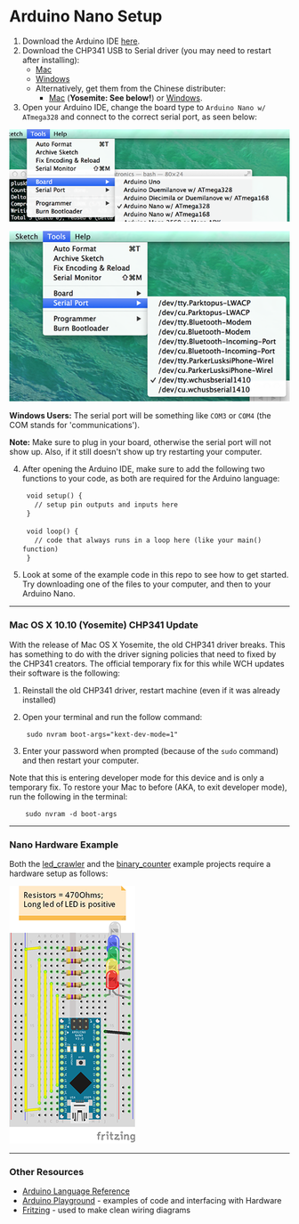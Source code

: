 Arduino Nano Setup
==================


1. Download the Arduino IDE [here](http://arduino.cc/en/Main/Software).
2. Download the CHP341 USB to Serial driver (you may need to restart after installing):
    - [Mac](https://github.com/byu-mechatronics/nano-setup/blob/master/drivers/CH341SER_MAC.ZIP)
    - [Windows](https://github.com/byu-mechatronics/nano-setup/blob/master/drivers/CH341SER.EXE)
    - Alternatively, get them from the Chinese distributer:
      - [Mac](http://www.wch.cn/downloads.php?name=pro&proid=178) (**Yosemite: See below!**) or [Windows](http://www.wch.cn/downloads.php?name=pro&proid=65).
3. Open your Arduino IDE, change the board type to `Arduino Nano w/ ATmega328` and connect to the correct serial port, as seen below:
    
  ![Board Type](https://github.com/byu-mechatronics/nano-setup/blob/master/support/board-type.png)
    

  ![Serial Port](https://github.com/byu-mechatronics/nano-setup/blob/master/support/serial-port.png)
  
  **Windows Users:** The serial port will be something like `COM3` or `COM4` (the COM stands for 'communications').
  
  **Note:** Make sure to plug in your board, otherwise the serial port will not show up. Also, if it still doesn't show up try restarting your computer.

4. After opening the Arduino IDE, make sure to add the following two functions to your code, as both are required for the Arduino language:


        void setup() {
          // setup pin outputs and inputs here
        }
    
        void loop() {
          // code that always runs in a loop here (like your main() function)
        }

5. Look at some of the example code in this repo to see how to get started. Try downloading one of the files to your computer, and then to your Arduino Nano.

---------------------------------------------------------------------------

### Mac OS X 10.10 (Yosemite) CHP341 Update ###

With the release of Mac OS X Yosemite, the old CHP341 driver breaks. This has something to do with the driver signing policies that need to fixed by the CHP341 creators. The official temporary fix for this while WCH updates their software is the following:

1. Reinstall the old CHP341 driver, restart machine (even if it was already installed)
2. Open your terminal and run the follow command:

        sudo nvram boot-args="kext-dev-mode=1"
3. Enter your password when prompted (because of the `sudo` command) and then restart your computer.

Note that this is entering developer mode for this device and is only a temporary fix. To restore your Mac to before (AKA, to exit developer mode), run the following in the terminal:

        sudo nvram -d boot-args

---------------------------------------------------------------------------

### Nano Hardware Example ###

Both the [led_crawler](https://github.com/byu-mechatronics/nano-setup/tree/master/led_crawler) and the [binary_counter](https://github.com/byu-mechatronics/nano-setup/tree/master/binary_counter) example projects require a hardware setup as follows:

![Nano Test Layout](https://github.com/byu-mechatronics/nano-setup/blob/master/support/nano_test.png)

---------------------------------------------------------------------------

### Other Resources ###

- [Arduino Language Reference](http://arduino.cc/en/Reference/HomePage)
- [Arduino Playground](http://playground.arduino.cc/) - examples of code and interfacing with Hardware
- [Fritzing](http://fritzing.org/) - used to make clean wiring diagrams
